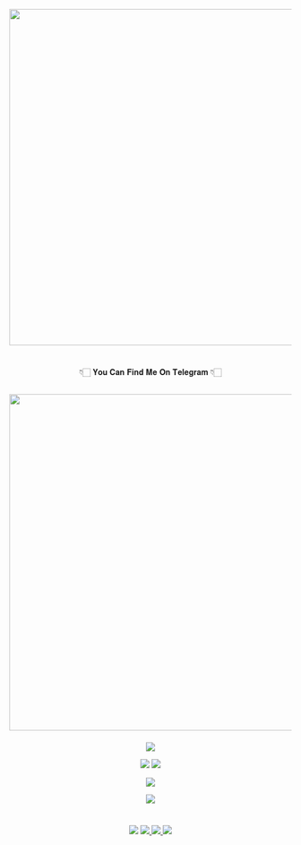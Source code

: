 <a href="https://github.com/BotMasterOfficial/"><img src="https://img.shields.io/badge/𝕸𝖚𝖐𝖊𝖘𝖍%20𝕾𝖔𝖑𝖆𝖓𝖐𝖎-gold?&style=flat-square?&logo=github" width=600px></a></p>

#
<p align="center">👇🏻 𝐘𝐨𝐮 𝐂𝐚𝐧 𝐅𝐢𝐧𝐝 𝐌𝐞 𝐎𝐧 𝐓𝐞𝐥𝐞𝐠𝐫𝐚𝐦 👇🏻</p>

## <a href="https://t.me/mkspali"><img src="https://img.shields.io/badge/Telegram-𝕸𝖚𝖐𝖊𝖘𝖍%20𝕾𝖔𝖑𝖆𝖓𝖐𝖎-gold?&style=flat-square?&logo=telegram" width=600px></a></p>


<p align="center"><img src="https://komarev.com/ghpvc/?username=BotMasterOfficial&color=blue&style=flat-square&label=Profile+Views" /></p>
<p align="center"><img src="https://img.shields.io/github/followers/BotMasterOfficial.svg?style=social&label=Follow&maxAge=9999999" />  <img src="https://img.shields.io/github/stars/BotMasterOfficial?style=social" /></p>
<p align="center"><a href="https://github.com/BotMasterOfficial"><img src="https://github-readme-stats.vercel.app/api?username=BotMasterOfficial&show_icons=true&theme=radical"></a></p>
<p align="center"><a href="https://github.com/BotMasterOfficial"><img src="https://github-readme-stats.vercel.app/api/top-langs/?username=BotMasterOfficial&theme=radical&layout=compact"></a></p> 

#

<p align="center"><img src="https://img.shields.io/badge/-Github-000?style=flat&labelColor=gold&logo=Github&logoColor=white><a href="https://github.com/BotMasterOfficial">
<img src="https://img.shields.io/badge/-Instagram-c13584?style=flat&labelColor=white&logo=instagram" /><a href="https://www.instagram.com/mukeshsolankiofficial">
<img src="https://img.shields.io/badge/-Gmail-c14438?style=flat&labelColor=white&logo=Gmail&logoColor=white><a href="Mukesh:mkspali@gmail.com">
<a href="https://www.facebook.com/mkspali"><img src="https://img.shields.io/badge/-Facebook-blue?style=flat&labelColor=white&logo=Facebook&Color=white"></p>
